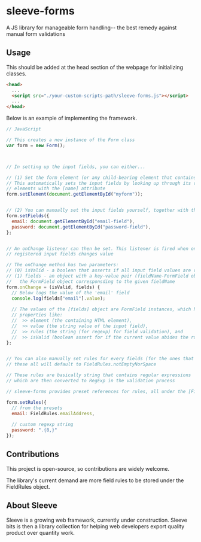 # sleeve-forms
A JS library for manageable form handling-- the best remedy against manual form validations


## Usage

This should be added at the head section of the webpage for initializing classes.

```html 
<head>
  ...
  <script src="./your-custom-scripts-path/sleeve-forms.js"></script>
  ...
</head>
```

Below is an example of implementing the framework.

```js
// JavaScript

// This creates a new instance of the Form class
var form = new Form();



// In setting up the input fields, you can either...

// (1) Set the form element (or any child-bearing element that contains the input fields).
// This automatically sets the input fields by looking up through its children for any
// elements with the [name] attribute
form.setElement(document.getElementById("myform"));


// (2) You can manually set the input fields yourself, together with their fieldNames (the supposed [name] attribute)
form.setFields({
  email: document.getElementById("email-field"),
  password: document.getElementById("password-field"),
};


// An onChange listener can then be set. This listener is fired when one of the 
// registered input fields changes value

// The onChange method has two parameters:
// (0) isValid - a boolean that asserts if all input field values are valid (follows rules)
// (1) fields - an object with a key-value pair (fieldName-FormField object) that represents
//   the FormField object corresponsding to the given fieldName
form.onChange = (isValid, fields) {
  // Below logs the value of the 'email' field
  console.log(fields["email"].value);
  
  // The values of the [fields] object are FormField instances, which holds
  // properties like:
  //  >> element (the containing HTML element), 
  //  >> value (the string value of the input field),
  //  >> rules (the string (for regexp) for field validation), and
  //  >> isValid (boolean assert for if the current value abides the rules)
};


// You can also manually set rules for every fields (for the ones that are not specified, 
// these all will default to FieldRules.notEmptyNorSpace

// These rules are basically string that contains regular expressions
// which are then converted to RegExp in the validation process

// sleeve-forms provides preset references for rules, all under the [FieldRules] object.

form.setRules({
  // from the presets
  email: FieldRules.emailAddress,
  
  // custom regexp string
  password: ".{8,}"
});
```

## Contributions
This project is open-source, so contributions are widely welcome.

The library's current demand are more field rules to be stored under the FieldRules object.



## About Sleeve

Sleeve is a growing web framework, currently under construction.
Sleeve bits is then a library collection for helping web developers export quality product over quantity work.


